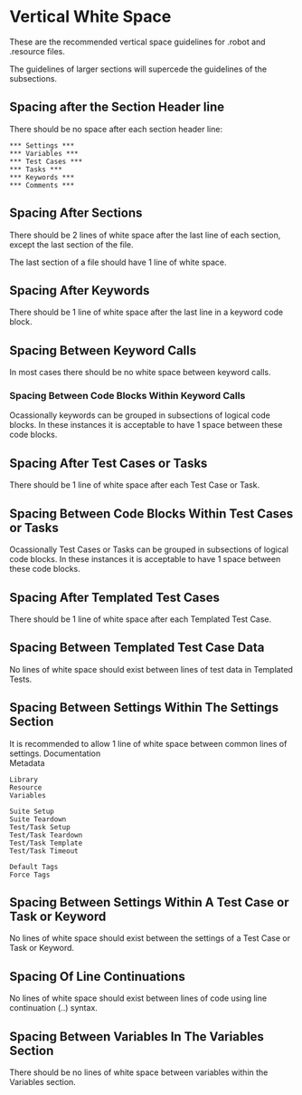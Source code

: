 # Vertical White Space

These are the recommended vertical space guidelines for .robot and .resource files.

The guidelines of larger sections will supercede the guidelines of the subsections.

## Spacing after the Section Header line

There should be no space after each section header line:

    *** Settings ***  
    *** Variables ***  
    *** Test Cases ***  
    *** Tasks ***  
    *** Keywords ***  
    *** Comments ***  

## Spacing After Sections

There should be 2 lines of white space after the last line of each section, except the last section of the file.

The last section of a file should have 1 line of white space.

## Spacing After Keywords

There should be 1 line of white space after the last line in a keyword code block.

## Spacing Between Keyword Calls

In most cases there should be no white space between keyword calls.

### Spacing Between Code Blocks Within Keyword Calls

Ocassionally keywords can be grouped in subsections of logical code blocks. In these instances it is acceptable to have 1 space between these code blocks.

## Spacing After Test Cases or Tasks

There should be 1 line of white space after each Test Case or Task.

## Spacing Between Code Blocks Within Test Cases or Tasks

Ocassionally Test Cases or Tasks can be grouped in subsections of logical code blocks. In these instances it is acceptable to have 1 space between these code blocks.

## Spacing After Templated Test Cases

There should be 1 line of white space after each Templated Test Case.

## Spacing Between Templated Test Case Data

No lines of white space should exist between lines of test data in Templated Tests.

## Spacing Between Settings Within The Settings Section

It is recommended to allow 1 line of white space between common lines of settings.
    Documentation  
    Metadata 

    Library  
    Resource  
    Variables  
    
    Suite Setup  
    Suite Teardown  
    Test/Task Setup  
    Test/Task Teardown  
    Test/Task Template  
    Test/Task Timeout  

    Default Tags  
    Force Tags  

## Spacing Between Settings Within A Test Case or Task or Keyword

No lines of white space should exist between the settings of a Test Case or Task or Keyword.

## Spacing Of Line Continuations

No lines of white space should exist between lines of code using line continuation (..) syntax.

## Spacing Between Variables In The Variables Section

There should be no lines of white space between variables within the Variables section.